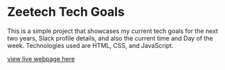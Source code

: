 # Zeetech Tech Goals

This is a simple project that showcases my current tech goals for the next two years, Slack profile details, and also the current time and Day of the week. Technologies used are HTML, CSS, and JavaScript.

[view live webpage here](https://kushyzee.github.io/zeetech-tech-goals/)